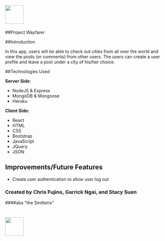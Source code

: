 # <img src="../public/images/wayfarer.png" width="60">
##Project Wayfarer

##Introduction

In this app, users will be able to check out cities from all over the world and view the posts (or comments) from other users.
The users can create a user profile and leave a post under a city of his/her choice.

##Technologies Used

**Server Side:**
- NodeJS & Express
- MongoDB & Mongoose
- Heroku

**Client Side:**
- React
- HTML
- CSS
- Bootstrap
- JavaScript
- JQuery
- JSON

## Improvements/Future Features
- Create user authentication to allow user log out



### Created by Chris Fujino, Garrick Ngai, and Stacy Suen
####aka "the Smittens"

# <img src="../public/images/smittens.jpeg" width="60">
